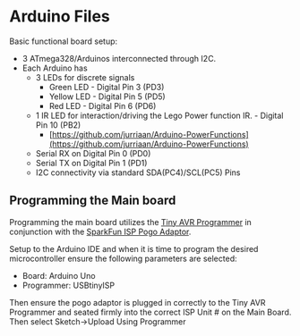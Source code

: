 # Arduino Files

Basic functional board setup:
  - 3 ATmega328/Arduinos interconnected through I2C.
  - Each Arduino has
    - 3 LEDs for discrete signals
      - Green LED - Digital Pin 3 (PD3)
      - Yellow LED - Digital Pin 5 (PD5)
      - Red LED - Digital Pin 6 (PD6)
    - 1 IR LED for interaction/driving the Lego Power function IR. - Digital Pin 10 (PB2)
      - [https://github.com/jurriaan/Arduino-PowerFunctions](https://github.com/jurriaan/Arduino-PowerFunctions)
    - Serial RX on Digital Pin 0 (PD0)
    - Serial TX on Digital Pin 1 (PD1)
    - I2C connectivity via standard SDA(PC4)/SCL(PC5) Pins

## Programming the Main board

Programming the main board utilizes the [Tiny AVR Programmer](https://www.sparkfun.com/products/11801) in conjunction with the [SparkFun ISP Pogo Adaptor](https://www.sparkfun.com/products/11591).

Setup to the Arduino IDE and when it is time to program the desired microcontroller ensure the following parameters are selected:

  - Board: Arduino Uno
  - Programmer: USBtinyISP

Then ensure the pogo adaptor is plugged in correctly to the Tiny AVR Programmer and seated firmly into the correct ISP Unit # on the Main Board. Then select Sketch->Upload Using Programmer 
